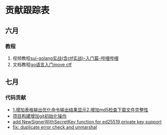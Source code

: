 # 贡献跟踪表
## 六月
### 教程

1. 视频教程[sui-golang实战(含ctf实战)-入门篇-哔哩哔哩](https://b23.tv/CbTlC34)
2. 文档教程[go语言入门move ctf](https://learnblockchain.cn/article/17090)

## 七月
### 代码贡献
* [1.增加表格输出优化命令输出结果显示2.增加md5检查下载文件完整性](https://github.com/MystenLabs/suiup/pull/56)
* [项目构建增加git初始化操作](https://github.com/hoh-zone/Nextjs-Sui-Dapp-Template/pull/16)
* [add NewSignerWithSecretKey function for ed25519 private key support ](https://github.com/block-vision/sui-go-sdk/pull/63)
* [fix: duplicate error check and unmarshal](https://github.com/block-vision/sui-go-sdk/pull/66)
